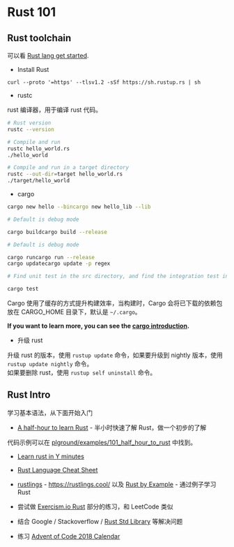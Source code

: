 # Rust 101

## Rust toolchain

可以看 [Rust lang get started](https://www.rust-lang.org/zh-CN/learn/get-started).  

- Install Rust  

```shell
curl --proto '=https' --tlsv1.2 -sSf https://sh.rustup.rs | sh  
```

- rustc  

rust 编译器，用于编译 rust 代码。  

```bash
# Rust version  
rustc --version  

# Compile and run  
rustc hello_world.rs  
./hello_world  

# Compile and run in a target directory  
rustc --out-dir=target hello_world.rs  
./target/hello_world  
```

- cargo  

```bash
cargo new hello --bincargo new hello_lib --lib  

# Default is debug mode

cargo buildcargo build --release  

# Default is debug mode

cargo runcargo run --release  
cargo updatecargo update -p regex  

# Find unit test in the src directory, and find the integration test in the tests directory.

cargo test
```

Cargo 使用了缓存的方式提升构建效率，当构建时，Cargo 会将已下载的依赖包放在 CARGO_HOME 目录下，默认是 `~/.cargo`。  

**If you want to learn more, you can see the [cargo introduction](https://course.rs/cargo/intro.html).**  

- 升级 rust  

升级 rust 的版本，使用 `rustup update` 命令，如果要升级到 nightly 版本，使用 `rustup update nightly` 命令。  
如果要删除 rust，使用 `rustup self uninstall` 命令。  

## Rust Intro

学习基本语法，从下面开始入门  

- [A half-hour to learn Rust](https://fasterthanli.me/articles/a-half-hour-to-learn-rust) - 半小时快速了解 Rust，做一个初步的了解  

代码示例可以在 [plground/examples/101_half_hour_to_rust](../playground/examples/101_half_hour_to_rust.rs) 中找到。  

- [Learn rust in Y minutes](https://learnxinyminutes.com/docs/rust/)  

- [Rust Language Cheat Sheet](https://cheats.rs/)  

- [rustlings](https://github.com/rust-lang/rustlings) - https://rustlings.cool/ 以及 [Rust by Example](https://doc.rust-lang.org/rust-by-example/index.html) - 通过例子学习 Rust  

- 尝试做 [Exercism.io Rust](https://exercism.org/tracks/rust) 部分的练习，和 LeetCode 类似  

- 结合 Google / Stackoverflow / [Rust Std Library](https://doc.rust-lang.org/std/) 等解决问题  

- 练习 [Advent of Code 2018 Calendar](https://adventofcode.com/)  
